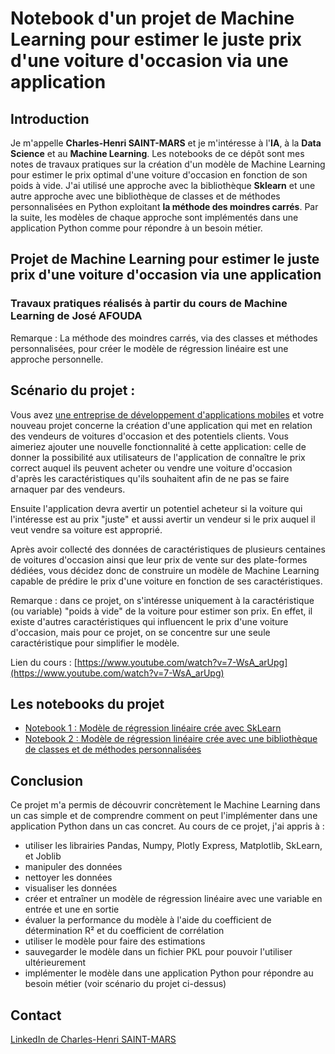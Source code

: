# Notebook d'un projet de Machine Learning pour estimer le juste prix d'une voiture d'occasion via une application

## Introduction
Je m'appelle **Charles-Henri SAINT-MARS** et je m'intéresse à l'**IA**, à la **Data Science** et au **Machine Learning**. Les notebooks de ce dépôt sont mes notes de travaux pratiques sur la création d'un modèle de Machine Learning pour estimer le prix optimal d'une voiture d'occasion en fonction de son poids à vide. J'ai utilisé une approche avec la bibliothèque **Sklearn** et une autre approche avec une bibliothèque de classes et de méthodes personnalisées en Python exploitant **la méthode des moindres carrés**. Par la suite, les modèles de chaque approche sont implémentés dans une application Python comme pour répondre à un besoin métier.

## Projet de Machine Learning pour estimer le juste prix d'une voiture d'occasion via une application
### Travaux pratiques réalisés à partir du cours de Machine Learning de José AFOUDA
Remarque : La méthode des moindres carrés, via des classes et méthodes personnalisées, pour créer le modèle de régression linéaire est une approche personnelle.

## Scénario du projet :
Vous avez <u>une entreprise de développement d'applications mobiles</u>  et votre nouveau projet concerne la création d'une application qui met en relation des vendeurs de voitures d'occasion et des potentiels clients. Vous aimeriez ajouter une nouvelle fonctionnalité à cette application: celle de donner la possibilité aux utilisateurs de l'application de connaître le prix correct auquel ils peuvent acheter ou vendre une voiture d'occasion d'après les caractéristiques qu'ils souhaitent afin de ne pas se faire arnaquer par des vendeurs.

Ensuite l'application devra avertir un potentiel acheteur si la voiture qui l'intéresse est au prix "juste" et aussi avertir un vendeur si le prix auquel il veut vendre sa voiture est approprié.

Après avoir collecté des données de caractéristiques de plusieurs centaines de voitures d'occasion ainsi que leur prix de vente sur des plate-formes dédiées, vous décidez donc de construire un modèle de Machine Learning capable de prédire le prix d'une voiture en fonction de ses caractéristiques.

Remarque : dans ce projet, on s'intéresse uniquement à la caractéristique (ou variable) "poids à vide" de la voiture pour estimer son prix. En effet, il existe d'autres caractéristiques qui influencent le prix d'une voiture d'occasion, mais pour ce projet, on se concentre sur une seule caractéristique pour simplifier le modèle.

Lien du cours : [https://www.youtube.com/watch?v=7-WsA_arUpg](https://www.youtube.com/watch?v=7-WsA_arUpg)

## Les notebooks du projet
- [Notebook 1 : Modèle de régression linéaire crée avec SkLearn](https://github.com/charlenry/machine_learning_estimer_prix_voiture/blob/main/Estimer_prix_voiture_avec_sklearn.ipynb)
- [Notebook 2 : Modèle de régression linéaire crée avec une bibliothèque de classes et de méthodes personnalisées](https://github.com/charlenry/machine_learning_estimer_prix_voiture/blob/main/Estimer_prix_voiture_avec_moindres_carres.ipynb)

## Conclusion
Ce projet m'a permis de découvrir concrètement le Machine Learning dans un cas simple et de comprendre comment on peut l'implémenter dans une application Python dans un cas concret. Au cours de ce projet, j'ai appris à : 
- utiliser les librairies Pandas, Numpy, Plotly Express, Matplotlib, SkLearn, et Joblib
- manipuler des données
- nettoyer les données
- visualiser les données
- créer et entraîner un modèle de régression linéaire avec une variable en entrée et une en sortie
- évaluer la performance du modèle à l'aide du coefficient de détermination R² et du coefficient de corrélation
- utiliser le modèle pour faire des estimations
- sauvegarder le modèle dans un fichier PKL pour pouvoir l'utiliser ultérieurement
- implémenter le modèle dans une application Python pour répondre au besoin métier (voir scénario du projet ci-dessus)

## Contact
[LinkedIn de Charles-Henri SAINT-MARS](https://www.linkedin.com/in/charles-henri-saint-mars)
